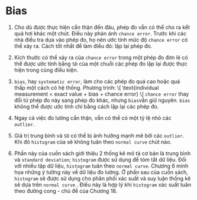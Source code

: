 # Bias


1. Cho dù được thực hiện cẩn thận đến đâu, phép đo vẫn có thể cho ra kết quả hơi khác một chút. Điều này phản ánh `chance error`. Trước khi các nhà điều tra dựa vào phép đo, họ nên ước tính mức độ `chance error` có thể xảy ra. Cách tốt nhất để làm điều đó: lặp lại phép đo.


2. Kích thước có thể xảy ra của `chance error` trong một phép đo đơn lẻ có thể được ước tính bằng `SD` của một chuỗi các phép đo lặp lại được thực hiện trong cùng điều kiện.


3. `bias`, hay `systematic error`, làm cho các phép đo quá cao hoặc quá thấp một cách có hệ thống. Phương trình:
\\[
\text{individual measurement = exact value + bias + chance error}
\\]
`chance error` thay đổi từ phép đo này sang phép đo khác, nhưng `bias`vẫn giữ nguyên. `bias` không thể được ước tính chỉ bằng cách lặp lại các phép đo.


4. Ngay cả việc đo lường cẩn thận, vẫn có thể có một tỷ lệ nhỏ các `outlier`.


5. Giá trị trung bình và `SD` có thể bị ảnh hưởng mạnh mẽ bởi các `outlier`. Khi đó `histogram` của sẽ không tuân theo `normal curve` chút nào.


6. Phần này của cuốn sách giới thiệu 2 thống kê mô tả cơ bản là trung bình và `standard deviation`; `histogram` được sử dụng để tóm tắt dữ liệu. Đối với nhiều tập dữ liệu, `histogram` tuân theo `normal curve`. Chương 6 minh họa những ý tưởng này về dữ liệu đo lường. Ở phần sau của cuốn sách, `histogram` sẽ được sử dụng cho phân phối xác suất và suy luận thống kê sẽ dựa trên `normal curve` . Điều này là hợp lý khi `histogram` xác suất tuân theo đường cong - chủ đề của Chương 18.

